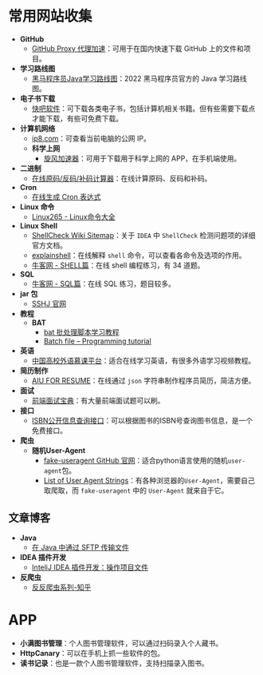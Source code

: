 # 常用网站收集

- **GitHub**
  - [GitHub Proxy 代理加速](https://ghproxy.com/)：可用于在国内快速下载 GitHub 上的文件和项目。
- **学习路线图**
  - [黑马程序员Java学习路线图](http://yun.itheima.com/subject/javamap/index.html?seonews)：2022 黑马程序员官方的 Java 学习路线图。
- **电子书下载**
  - [快吧软件](http://www.fast8.cc/list/8_1.html)：可下载各类电子书，包括计算机相关书籍。但有些需要下载点才能下载，有些可免费下载。
- **计算机网络**
  - [ip8.com](https://ip8.com/ip)：可查看当前电脑的公网 IP。
  - **科学上网**
    - [旋风加速器](https://www.1fchg72qe.com/)：可用于下载用于科学上网的 APP，在手机端使用。
- **二进制**
  - [在线原码/反码/补码计算器](http://www.atoolbox.net/Tool.php?Id=952)：在线计算原码、反码和补码。
- **Cron**
  - [在线生成 Cron 表达式](https://cron.qqe2.com/)
- **Linux 命令**
  - [Linux265 - Linux命令大全](https://linux265.com/course/linux-commands.html)
- **Linux Shell**
  - [ShellCheck Wiki Sitemap](https://www.shellcheck.net/wiki/)：关于 `IDEA` 中 `ShellCheck` 检测问题项的详细官方文档。
  - [explainshell](https://explainshell.com/)：在线解释 `shell` 命令，可以查看各命令及选项的作用。
  - [牛客网 - SHELL篇](https://www.nowcoder.com/exam/oj?page=1&tab=SHELL%E7%AF%87&topicId=195)：在线 shell 编程练习，有 34 道题。
- **SQL**
  - [牛客网 - SQL篇](https://www.nowcoder.com/exam/oj?page=1&tab=SQL%E7%AF%87&topicId=199)：在线 SQL 练习，题目较多。
- **jar 包**
  - [SSHJ 官网](https://github.com/hierynomus/sshj)
- **教程**
  - **BAT**
    - [bat 批处理脚本学习教程](https://www.tutorialspoint.com/batch_script/batch_script_syntax.htm#)
    - [Batch file – Programming tutorial](http://www.trytoprogram.com/batch-file/)
- **英语**
  - [中国高校外语慕课平台](https://moocs.unipus.cn/)：适合在线学习英语，有很多外语学习视频教程。
- **简历制作**
  - [AIU FOR RESUME](https://www.coderutil.com/jianli)：在线通过 `json` 字符串制作程序员简历，简洁方便。
- **面试**
  - [前端面试宝典](https://fe.ecool.fun/)：有大量前端面试题可以刷。
- **接口**
  - [ISBN公开信息查询接口](https://jike.xyz/jiekou/isbn.html#%E5%9F%BA%E6%9C%AC%E8%AF%B4%E6%98%8E)：可以根据图书的ISBN号查询图书信息，是一个免费接口。
- **爬虫**
  - **随机User-Agent**
    - [fake-useragent GitHub 官网](https://github.com/fake-useragent/fake-useragent)：适合python语言使用的随机`user-agent`包。
    - [List of User Agent Strings](https://useragentstring.com/pages/useragentstring.php)：有各种浏览器的`User-Agent`，需要自己取爬取，而 `fake-useragent` 中的 `User-Agent` 就来自于它。





## 文章博客

- **Java**
  - [在 Java 中通过 SFTP 传输文件](https://www.ittsystems.com/transferring-a-file-through-sftp-in-java/#wbounce-modal)
- **IDEA 插件开发**
  - [InteliJ IDEA 插件开发：操作项目文件](https://www.jianshu.com/p/782b7755fdca)
- **反爬虫**
  - [反反爬虫系列-知乎](https://www.zhihu.com/people/bu-chi-jia-sheng-fan/posts)





# APP

- **小满图书管理**：个人图书管理软件，可以通过扫码录入个人藏书。
- **HttpCanary**：可以在手机上抓一些软件的包。
- **读书记录**：也是一款个人图书管理软件，支持扫描录入图书。